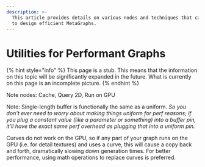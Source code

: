 ```yaml
---
description: >-
  This article provides details on various nodes and techniques that can be used
  to design efficient MetaGraphs.
---
```


# Utilities for Performant Graphs

{% hint style="info" %}
This page is a stub. This means that the information on this topic will be significantly expanded in the future. What is currently on this page is an incomplete picture.
{% endhint %}

Note nodes: Cache, Query 2D, Run on GPU

Note: Single-length buffer is functionally the same as a uniform. _So you don't ever need to worry about making things uniform for perf reasons; if you plug a constant value (like a parameter or something) into a buffer pin, it'll have the exact same perf overhead as plugging that into a uniform pin._

Curves do not work on the GPU, so if any part of your graph runs on the GPU (i.e. for detail textures) and uses a curve, this will cause a copy back and forth, dramatically slowing down generation times. For better performance, using math operations to replace curves is preferred.
